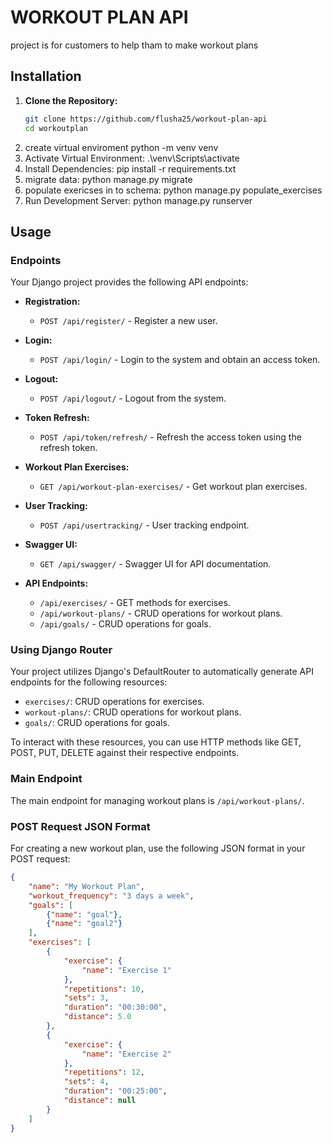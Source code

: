 # WORKOUT PLAN API

project is for customers to help tham to make workout plans 

## Installation

1. **Clone the Repository:**
   ```bash
   git clone https://github.com/flusha25/workout-plan-api
   cd workoutplan
2. create virtual enviroment
  python -m venv venv
3. Activate Virtual Environment:
   .\venv\Scripts\activate
4. Install Dependencies:
   pip install -r requirements.txt
5. migrate data:
   python manage.py migrate
6. populate exericses in to schema:
   python manage.py populate_exercises    
8. Run Development Server:
   python manage.py runserver

## Usage

### Endpoints

Your Django project provides the following API endpoints:

- **Registration:**  
  - `POST /api/register/` - Register a new user.

- **Login:**  
  - `POST /api/login/` - Login to the system and obtain an access token.
  
- **Logout:**  
  - `POST /api/logout/` - Logout from the system.

- **Token Refresh:**  
  - `POST /api/token/refresh/` - Refresh the access token using the refresh token.

- **Workout Plan Exercises:**  
  - `GET /api/workout-plan-exercises/` - Get workout plan exercises.

- **User Tracking:**  
  - `POST /api/usertracking/` - User tracking endpoint.

- **Swagger UI:**  
  - `GET /api/swagger/` - Swagger UI for API documentation.

- **API Endpoints:**  
  - `/api/exercises/` - GET methods  for exercises.
  - `/api/workout-plans/` - CRUD operations for workout plans.
  - `/api/goals/` - CRUD operations for goals.

### Using Django Router

Your project utilizes Django's DefaultRouter to automatically generate API endpoints for the following resources:

- `exercises/`: CRUD operations for exercises.
- `workout-plans/`: CRUD operations for workout plans.
- `goals/`: CRUD operations for goals.

To interact with these resources, you can use HTTP methods like GET, POST, PUT, DELETE against their respective endpoints.

### Main Endpoint

The main endpoint for managing workout plans is `/api/workout-plans/`.

### POST Request JSON Format

For creating a new workout plan, use the following JSON format in your POST request:

```json
{
    "name": "My Workout Plan",
    "workout_frequency": "3 days a week",
    "goals": [
        {"name": "goal"},  
        {"name": "goal2"}
    ],
    "exercises": [
        {
            "exercise": {
                "name": "Exercise 1"
            },
            "repetitions": 10,
            "sets": 3,
            "duration": "00:30:00",
            "distance": 5.0
        },
        {
            "exercise": {
                "name": "Exercise 2"
            },
            "repetitions": 12,
            "sets": 4,
            "duration": "00:25:00",
            "distance": null
        }
    ]
}

  
